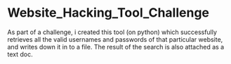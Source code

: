 # Website_Hacking_Tool_Challenge

As part of a challenge, i created this tool (on python) which successfully retrieves all the valid usernames and passwords of that particular website, and writes down it in to a file.
The result of the search is also attached as a text doc.
